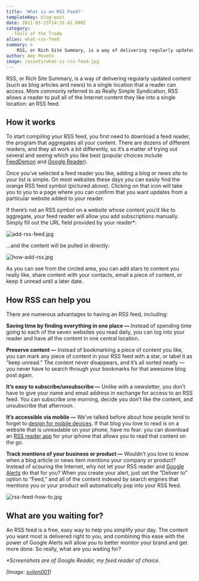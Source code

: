 ```yaml
---
title: 'What is an RSS Feed?'
templateKey: blog-post
date: 2011-05-23T14:31:42.000Z
category: 
  -Tools of the Trade
alias: what-rss-feed
summary: > 
  	RSS, or Rich Site Summary, is a way of delivering regularly updated content (such as blog articles and news) to a single location that a reader can access. More commonly referred to as Really Simple Syndication, RSS allows a reader to pull all of the Internet content they like into a single location: an RSS feed.
author: Amy Peveto
image: /assets/what-is-rss-feed.jpg
---
```


RSS, or Rich Site Summary, is a way of delivering regularly updated content (such as blog articles and news) to a single location that a reader can access. More commonly referred to as Really Simple Syndication, RSS allows a reader to pull all of the Internet content they like into a single location: an RSS feed.

How it works
------------

To start compiling your RSS feed, you first need to download a feed reader, the program that aggregates all your content. There are dozens of different readers, and they all work a bit differently, so it’s a matter of trying out several and seeing which you like best (popular choices include [FeedDemon](http://www.feeddemon.com/) and [Google Reader](http://www.google.com/intl/en/googlereader/tour.html)).

Once you’ve selected a feed reader you like, adding a blog or news site to your list is simple. On most websites these days you can easily find the orange RSS feed symbol (pictured above). Clicking on that icon will take you to you to a page where you can confirm that you want updates from a particular website added to your reader.

If there’s not an RSS symbol on a website whose content you’d like to aggregate, your feed reader will allow you add subscriptions manually. Simply fill out the URL field provided by your reader\*:

![add-rss-feed.jpg](/sites/default/files/add-rss-feed.jpg)

...and the content will be pulled in directly:

![how-add-rss.jpg](/sites/default/files/how-add-rss.jpg)

As you can see from the circled area, you can add stars to content you really like, share content with your contacts, email a piece of content, or keep it unread until a later date.

How RSS can help you
--------------------

There are numerous advantages to having an RSS feed, including:

**Saving time by finding everything in one place —** Instead of spending time going to each of the seven websites you read daily, you can log into your reader and have all the content in one central location.

**Preserve content —** Instead of bookmarking a piece of content you like, you can mark any piece of content in your RSS feed with a star, or label it as “keep unread.” The content never disappears, and it’s all sorted neatly — you never have to search through your bookmarks for that awesome blog post again.

**It’s easy to subscribe/unsubscribe —** Unlike with a newsletter, you don’t have to give your name and email address in exchange for access to an RSS feed. You can subscribe one morning, decide you don’t like the content, and unsubscribe that afternoon.

**It’s accessible via mobile —** We’ve talked before about how people tend to forget to [design for mobile devices](/insights/slaying-mobile-website-dragon-your-website-ready-mobile). If that blog you love to read is on a website that is unreadable on your phone, have no fear: you can download an [RSS reader app](https://itunes.apple.com/us/app/feeds-rss-reader-google-reader/id286063131?mt=8) for your iphone that allows you to read that content on the go.

**Track mentions of your business or product —** Wouldn’t you love to know when a blog article or news item mentions your company or product? Instead of scouring the Internet, why not let your RSS reader and [Google Alerts](http://www.google.com/alerts) do that for you? When you create your alert, just set the “Deliver to” option to “Feed,” and all of the content indexed by search engines that mentions you or your product will automatically pop into your RSS feed.

![rss-feed-how-to.jpg](/sites/default/files/rss-feed-how-to.jpg)

What are you waiting for?
-------------------------

An RSS feed is a free, easy way to help you simplify your day. The content you want most is delivered right to you, and combining this ease with the power of Google Alerts will allow you to better monitor your brand and get more done. So really, what are you waiting for?

_\*Screenshots are of Google Reader, my feed reader of choice._

_\[Image: [svilen001](http://www.freeimages.com/photo/rss-icon-2-1308058)\]_